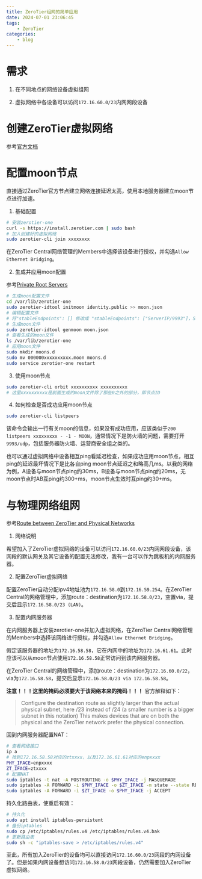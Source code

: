 ```yaml
---
title: ZeroTier组网的简单应用
date: 2024-07-01 23:06:45
tags: 
    - ZeroTier
categories: 
    - blog
---
```



# 需求

1. 在不同地点的网络设备虚拟组网

2. 虚拟网络中各设备可以访问`172.16.60.0/23`内网网段设备


# 创建ZeroTier虚拟网络

参考[官方文档](https://docs.zerotier.com/)

# 配置moon节点

直接通过ZeroTier官方节点建立网络连接延迟太高，使用本地服务器建立moon节点进行加速。

1. 基础配置

```bash
# 安装zerotier-one
curl -s https://install.zerotier.com | sudo bash
# 加入创建好的虚拟网络
sudo zerotier-cli join xxxxxxxx
```

在ZeroTier Central网络管理的Members中选择该设备进行授权，并勾选`Allow Ethernet Bridging`。

2. 生成并应用moon配置

参考[Private Root Servers](https://docs.zerotier.com/roots)

```bash
# 生成moon配置文件
cd /var/lib/zerotier-one
sudo zerotier-idtool initmoon identity.public >> moon.json
# 编辑配置文件
# 将"stableEndpoints": [] 修改成 "stableEndpoints": ["ServerIP/9993"]，ServerIP是服务器的公网IP
# 生成moon文件
sudo zerotier-idtool genmoon moon.json
# 查看生成的moon文件
ls /var/lib/zerotier-one
# 应用moon文件
sudo mkdir moons.d
sudo mv 000000xxxxxxxxxx.moon moons.d
sudo service zerotier-one restart
```

3. 使用moon节点

```bash
sudo zerotier-cli orbit xxxxxxxxxx xxxxxxxxxx
# 这里xxxxxxxxxx是前面生成的moon文件除了那些0之外的部分，即节点ID
```

4. 如何检查是否成功应用moon节点

```bash
sudo zerotier-cli listpeers
```

该命令会输出一行有关moon的信息，如果没有成功应用，应该类似于`200 listpeers xxxxxxxxx - -1 - MOON`，通常情况下是防火墙的问题，需要打开`9993/udp`，包括服务器防火墙、运营商安全组之类的。

也可以通过虚拟网络中设备相互ping看延迟检查，如果成功应用moon节点，相互ping的延迟最坏情况下是比各自ping moon节点延迟之和略高几ms。以我的网络为例，A设备与moon节点ping约30ms，B设备与moon节点ping约20ms，无moon节点时AB互ping约300+ms，moon节点生效时互ping约30+ms。

# 与物理网络组网

参考[Route between ZeroTier and Physical Networks](https://docs.zerotier.com/route-between-phys-and-virt#configure-iptables)

1. 网络说明

希望加入了ZeroTier虚拟网络的设备可以访问`172.16.60.0/23`内网网段设备，该网段的默认网关及其它设备的配置无法修改，我有一台可以作为跳板机的内网服务器。

2. 配置ZeroTier虚拟网络

配置ZeroTier自动分配ipv4地址池为`172.16.58.0`到`172.16.59.254`。在ZeroTier Central的网络管理中，添加route：destination为`172.16.58.0/23`，空置via，提交后显示`172.16.58.0/23 (LAN)`。

3. 配置内网服务器

在内网服务器上安装zerotier-one并加入虚拟网络，在ZeroTier Central网络管理的Members中选择该网络进行授权，并勾选`Allow Ethernet Bridging`。

假定该服务器的地址为`172.16.58.58`，它在内网中的地址为`172.16.61.61`。此时应该可以从moon节点使用`172.16.58.58`正常访问到该内网服务器。

在ZeroTier Central的网络管理中，添加route：destination为`172.16.60.0/22`，via为`172.16.58.58`，提交后显示`172.16.58.0/23 via 172.16.58.58`。

**注意！！！这里的掩码必须要大于该网络本来的掩码！！！** 官方解释如下：

> Configure the destination route as slightly larger than the actual physical subnet, here /23 instead of /24 (a smaller number is a bigger subnet in this notation) This makes devices that are on both the physical and the ZeroTier network prefer the physical connection.

回到内网服务器配置NAT：

```bash
# 查看网络接口
ip a
# 找到172.16.58.58对应的ztxxxx，以及172.16.61.61对应的enpxxxx
PHY_IFACE=enpxxxx
ZT_IFACE=ztxxxx
# 配置NAT
sudo iptables -t nat -A POSTROUTING -o $PHY_IFACE -j MASQUERADE
sudo iptables -A FORWARD -i $PHY_IFACE -o $ZT_IFACE -m state --state RELATED,ESTABLISHED -j ACCEPT
sudo iptables -A FORWARD -i $ZT_IFACE -o $PHY_IFACE -j ACCEPT
```

持久化路由表，使重启有效：

```bash
# 持久化
sudo apt install iptables-persistent
# 备份iptables
sudo cp /etc/iptables/rules.v4 /etc/iptables/rules.v4.bak
# 更新路由表
sudo sh -c "iptables-save > /etc/iptables/rules.v4"
```

至此，所有加入ZeroTier的设备均可以直接访问`172.16.60.0/23`网段的内网设备了。但是如果内网设备想访问`172.16.58.0/23`网段设备，仍然需要加入ZeroTier虚拟网络。